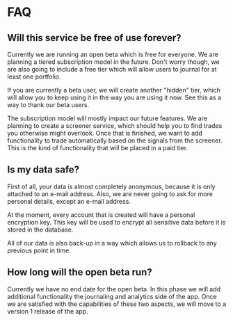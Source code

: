 # FAQ

## Will this service be free of use forever?

Currently we are running an open beta which is free for everyone.
We are planning a tiered subscription model in the future. 
Don't worry though, we are also going to include a free tier which will allow users to journal for at least one portfolio.

If you are currently a beta user, we will create another "hidden" tier, which will allow you to keep using it in the way you are using it now. See this as a way to thank our beta users.

The subscription model will mostly impact our future features. 
We are planning to create a screener service, which should help you to find trades you otherwise might overlook.
Once that is finished, we want to add functionality to trade automatically based on the signals from the screener. This is the kind of functionality that will be placed in a paid tier.

## Is my data safe?

First of all, your data is almost completely anonymous, because it is only attached to an e-mail address. Also, we are never going to ask for more personal details, except an e-mail address.

At the moment, every account that is created will have a personal encryption key. This key will be used to encrypt all sensitive data before it is stored in the database.

All of our data is also back-up in a way which allows us to rollback to any previous point in time.

## How long will the open beta run?

Currently we have no end date for the open beta. In this phase we will add additional functionality the journaling and analytics side of the app. Once we are satisfied with the capabilities of these two aspects, we will move to a version 1 release of the app.
